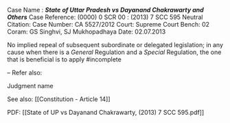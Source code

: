 Case Name : ***State of Uttar Pradesh vs Dayanand Chakrawarty and Others***
Case Reference: (0000) 0 SCR 00 :  (2013) 7 SCC 595
Neutral Citation:
Case Number: CA 5527/2012
Court: Supreme Court
Bench: 02
Coram: GS Singhvi, SJ Mukhopadhaya
Date: 02.07.2013

No implied repeal of subsequent subordinate or delegated legislation; in any cause when there is a *General* Regulation and a *Special* Regulation, the one that is beneficial is to apply  #incomplete 

–
Refer also:

Judgment name

See also:
[[Constitution - Article 14]] 


PDF:
[[State of UP vs Dayanand Chakrawarty, (2013) 7 SCC 595.pdf]]